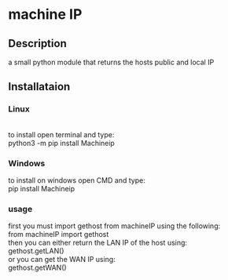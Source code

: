 # machine IP
 <h2>Description</h2><p>a small python module that returns the hosts public and local IP</p><h2>Installataion</h2><h3>Linux</h3><p><br> to install open terminal and type:<br>python3 -m pip install Machineip<br></p><h3>Windows</h3><p>to install on windows open CMD and type:<br>   pip install Machineip<br></p><h3>usage</h3><p>first you must import gethost from machineIP using the following:<br>from machineIP import gethost<br>then you can either return the LAN IP of the host using: <br>gethost.getLAN()<br>or you can get the WAN IP using:<br>gethost.getWAN()</p>
